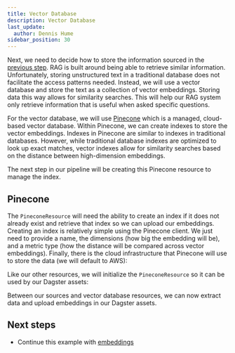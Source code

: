 ```yaml
---
title: Vector Database
description: Vector Database
last_update:
  author: Dennis Hume
sidebar_position: 30
---
```


Next, we need to decide how to store the information sourced in the [previous step](sources). RAG is built around being able to retrieve similar information. Unfortunately, storing unstructured text in a traditional database does not facilitate the access patterns needed. Instead, we will use a vector database and store the text as a collection of vector embeddings. Storing data this way allows for similarity searches. This will help our RAG system only retrieve information that is useful when asked specific questions.

For the vector database, we will use [Pinecone](https://www.pinecone.io/) which is a managed, cloud-based vector database. Within Pinecone, we can create indexes to store the vector embeddings. Indexes in Pinecone are similar to indexes in traditional databases. However, while traditional database indexes are optimized to look up exact matches, vector indexes allow for similarity searches based on the distance between high-dimension embeddings.

The next step in our pipeline will be creating this Pinecone resource to manage the index.

## Pinecone

The `PineconeResource` will need the ability to create an index if it does not already exist and retrieve that index so we can upload our embeddings. Creating an index is relatively simple using the Pinecone client. We just need to provide a name, the dimensions (how big the embedding will be), and a metric type (how the distance will be compared across vector embeddings). Finally, there is the cloud infrastructure that Pinecone will use to store the data (we will default to AWS):

<CodeExample path="docs_projects/project_ask_ai_dagster/project_ask_ai_dagster/resources/pinecone.py" language="python" lineStart="7" lineEnd="28"/>

Like our other resources, we will initialize the `PineconeResource` so it can be used by our Dagster assets:

<CodeExample path="docs_projects/project_ask_ai_dagster/project_ask_ai_dagster/resources/pinecone.py" language="python" lineStart="30" lineEnd="33"/>

Between our sources and vector database resources, we can now extract data and upload embeddings in our Dagster assets.

## Next steps

- Continue this example with [embeddings](embeddings)
